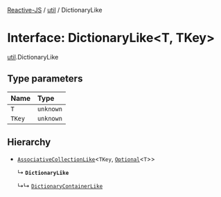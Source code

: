 [Reactive-JS](../README.md) / [util](../modules/util.md) / DictionaryLike

# Interface: DictionaryLike<T, TKey\>

[util](../modules/util.md).DictionaryLike

## Type parameters

| Name | Type |
| :------ | :------ |
| `T` | `unknown` |
| `TKey` | `unknown` |

## Hierarchy

- [`AssociativeCollectionLike`](util.AssociativeCollectionLike.md)<`TKey`, [`Optional`](../modules/functions.md#optional)<`T`\>\>

  ↳ **`DictionaryLike`**

  ↳↳ [`DictionaryContainerLike`](util.DictionaryContainerLike.md)
